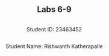 ﻿<div style="display: flex; flex-direction: column; justify-content: center; align-items: center; height: 100vh;">

  <h2>Labs 6-9</h2>
  
  <p>Student ID: 23463452</p>
  <p>Student Name: Rishwanth Katherapalle</p>

</div>

# Lab 6

## Set up an EC2 instance

### [1] Create an EC2 micro instance with Ubuntu and SSH into it. 


### [2] Install the Python 3 virtual environment package. 


### [3] Access a directory 


### [4] Set up a virtual environment


### [5] Activate the virtual environment


### [6] Install nginx


### [7] Configure nginx


### [8] Restart nginx


### [9] Access your EC2 instance


## Set up Django inside the created EC2 instance

### [1] Edit the following files (create them if not exist)


### [2] Run the web server again


### [3] Access the EC2 instance


## Set up an ALB

### [1] Create an application load balancer


### [2] Health check


### [3] Access


<div style="page-break-after: always;"></div>

# Lab 7

## Set up an EC2 instance

## Install and configure Fabric

## Use Fabric for automation

<div style="page-break-after: always;"></div>

# Lab 8

## Create a Dockerfile and build a Docker image

## Prepare ECR via Boto3 scripts on your local machine

### ECR

## Push a local Docker image onto ECR

## Deploy your Docker image onto ECS

### Create a task definition for an ECS task:

### Create an ECS service:

### Get a public IP address

## Run Hyperparameter Tuning Jobs


<div style="page-break-after: always;"></div>

# Lab 9

## AWS Comprehend

### Detect Languages from text

#### [1] Modify the code above

#### [2] Test your code with other languages

### Analyse sentiment 

### Detect entities

### Detect keyphrases

### Detect syntaxes


## AWS Rekognition

### Add images

### Test AWS rekognition

